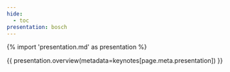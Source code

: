 ```yaml
---
hide:
  - toc
presentation: bosch
---
```


{% import 'presentation.md' as presentation %}

{{ presentation.overview(metadata=keynotes[page.meta.presentation]) }}

